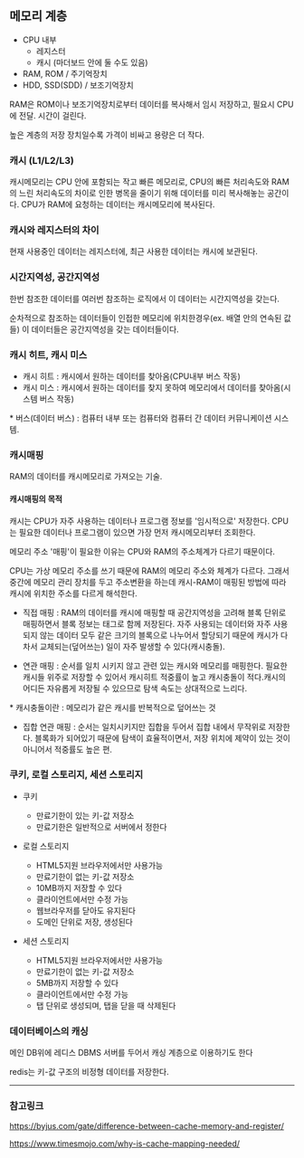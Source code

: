 ## 메모리 계층

- CPU 내부
  - 레지스터
  - 캐시 (마더보드 안에 둘 수도 있음)
- RAM, ROM / 주기억장치
- HDD, SSD(SDD) / 보조기억장치

RAM은 ROM이나 보조기억장치로부터 데이터를 복사해서 임시 저장하고, 필요시 CPU에 전달. 시간이 걸린다.

높은 계층의 저장 장치일수록 가격이 비싸고 용량은 더 작다.

### 캐시 (L1/L2/L3)

캐시메모리는 CPU 안에 포함되는 작고 빠른 메모리로, CPU의 빠른 처리속도와 RAM의 느린 처리속도의 차이로 인한 병목을 줄이기 위해 데이터를 미리 복사해놓는 공간이다. CPU가 RAM에 요청하는 데이터는 캐시메모리에 복사된다.

### 캐시와 레지스터의 차이

현재 사용중인 데이터는 레지스터에, 최근 사용한 데이터는 캐시에 보관된다.

### 시간지역성, 공간지역성

한번 참조한 데이터를 여러번 참조하는 로직에서 이 데이터는 시간지역성을 갖는다.

순차적으로 참조하는 데이터들이 인접한 메모리에 위치한경우(ex. 배열 안의 연속된 값들) 이 데이터들은 공간지역성을 갖는 데이터들이다.

### 캐시 히트, 캐시 미스

- 캐시 히트 : 캐시에서 원하는 데이터를 찾아옴(CPU내부 버스 작동)
- 캐시 미스 : 캐시에서 원하는 데이터를 찾지 못하여 메모리에서 데이터를 찾아옴(시스템 버스 작동)

\* 버스(데이터 버스) : 컴퓨터 내부 또는 컴퓨터와 컴퓨터 간 데이터 커뮤니케이션 시스템.

### 캐시매핑

RAM의 데이터를 캐시메모리로 가져오는 기술.

#### 캐시매핑의 목적

캐시는 CPU가 자주 사용하는 데이터나 프로그램 정보를 '임시적으로' 저장한다. CPU는 필요한 데이터나 프로그램이 있으면 가장 먼저 캐시메모리부터 조회한다.

메모리 주소 '매핑'이 필요한 이유는 CPU와 RAM의 주소체계가 다르기 때문이다.

CPU는 가상 메모리 주소를 쓰기 때문에
RAM의 메모리 주소와 체계가 다르다. 그래서 중간에 메모리 관리 장치를 두고 주소변환을 하는데 캐시-RAM이 매핑된 방법에 따라 캐시에 위치한 주소를 다르게 해석한다.

- 직접 매핑 : RAM의 데이터를 캐시에 매핑할 때 공간지역성을 고려해 블록 단위로 매핑하면서 블록 정보는 태그로 함께 저장된다. 자주 사용되는 데이터와 자주 사용되지 않는 데이터 모두 같은 크기의 블록으로 나누어서 할당되기 때문에 캐시가 다 차서 교체되는(덮어쓰는) 일이 자주 발생할 수 있다(캐시충돌).

- 연관 매핑 : 순서를 일치 시키지 않고 관련 있는 캐시와 메모리를 매핑한다.
  필요한 캐시들 위주로 저장할 수 있어서 캐시히트 적중률이 높고 캐시충돌이 적다.캐시의 어디든 자유롭게 저장될 수 있으므로 탐색 속도는 상대적으로 느리다.

\* 캐시충돌이란 : 메모리가 같은 캐시를 반복적으로 덮어쓰는 것

- 집합 연관 매핑 : 순서는 일치시키지만 집합을 두어서 집합 내에서 무작위로 저장한다. 블록화가 되어있기 때문에 탐색이 효율적이면서, 저장 위치에 제약이 있는 것이 아니어서 적중률도 높은 편.

### 쿠키, 로컬 스토리지, 세션 스토리지

- 쿠키

  - 만료기한이 있는 키-값 저장소
  - 만료기한은 일반적으로 서버에서 정한다

- 로컬 스토리지

  - HTML5지원 브라우저에서만 사용가능
  - 만료기한이 없는 키-값 저장소
  - 10MB까지 저장할 수 있다
  - 클라이언트에서만 수정 가능
  - 웹브라우저를 닫아도 유지된다
  - 도메인 단위로 저장, 생성된다

- 세션 스토리지
  - HTML5지원 브라우저에서만 사용가능
  - 만료기한이 없는 키-값 저장소
  - 5MB까지 저장할 수 있다
  - 클라이언트에서만 수정 가능
  - 탭 단위로 생성되며, 탭을 닫을 때 삭제된다

### 데이터베이스의 캐싱

메인 DB위에 레디스 DBMS 서버를 두어서 캐싱 계층으로 이용하기도 한다

redis는 키-값 구조의 비정형 데이터를 저장한다.

---

### 참고링크

https://byjus.com/gate/difference-between-cache-memory-and-register/

https://www.timesmojo.com/why-is-cache-mapping-needed/
